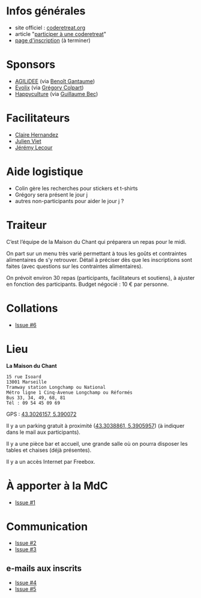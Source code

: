 # Infos générales

* site officiel : [coderetreat.org](http://coderetreat.org)
* article "[participer à une coderetreat](http://jeremy.wordpress.com/2013/10/27/participer-a-une-coderetreat/)"
* [page d'inscription](http://gdcr13.coderetreat-marseille.org) (à terminer)

# Sponsors

* [AGILiDEE][agilidee] (via [Benoît Gantaume][gantaume])
* [Evolix][evolix] (via [Grégory Colpart][gcolpart])
* [Happyculture][happyculture] (via [Guillaume Bec][bes_fr])

# Facilitateurs

* [Claire Hernandez][clrh]
* [Julien Viet][julienviet]
* [Jérémy Lecour][jlecour]

# Aide logistique

* Colin gère les recherches pour stickers et t-shirts
* Grégory sera présent le jour j
* autres non-participants pour aider le jour j ?

# Traiteur

C’est l’équipe de la Maison du Chant qui préparera un repas pour le midi.

On part sur un menu très varié permettant à tous les goûts et contraintes alimentaires de s’y retrouver. Détail à préciser dès que les inscriptions sont faites (avec questions sur les contraintes alimentaires).

On prévoit environ 30 repas (participants, facilitateurs et soutiens), à ajuster en fonction des participants. Budget négocié : 10 € par personne.

# Collations

- [Issue #6](https://github.com/jlecour/gdcr13/issues/6)

# Lieu

**La Maison du Chant**

    15 rue Isoard 
    13001 Marseille 
    Tramway station Longchamp ou National 
    Métro ligne 1 Cinq-Avenue Longchamp ou Réformés 
    Bus 33, 34, 49, 68, 81
    Tél : 09 54 45 09 69

GPS : [43.3026157, 5.390072](https://www.google.com/maps/preview#!q=Les+Voies+du+Chant&data=!1m4!1m3!1d455!2d5.390072!3d43.3026157!4m32!2m14!1m13!1s0x0%3A0x5cab1770b78457b7!3m8!1m3!1d455!2d5.390072!3d43.3026157!3m2!1i1544!2i963!4f13.1!4m2!3d43.3026466!4d5.3900385!5m16!2m15!1m14!1s0x12c9c09ebfa67e85%3A0x6c656b15de4894d9!2sla+maison+du+chant%2C+marseille!3m8!1m3!1d32703885!2d-95.677068!3d37.0625!3m2!1i1544!2i963!4f13.1!4m2!3d43.303!4d5.389995)

Il y a un parking gratuit à proximité ([43.3038861, 5.3905957](https://www.google.com/maps/preview#!q=48+Rue+Commandant+Mages%2C+13001+Marseille%2C+France)) (à indiquer dans le mail aux participants).

Il y a une pièce bar et accueil, une grande salle où on pourra disposer les tables et chaises (déjà présentes).

Il y a un accès Internet par Freebox.

# À apporter à la MdC

- [Issue #1](https://github.com/jlecour/gdcr13/issues/1)

# Communication

- [Issue #2](https://github.com/jlecour/gdcr13/issues/2)
- [Issue #3](https://github.com/jlecour/gdcr13/issues/3)

## e-mails aux inscrits

- [Issue #4](https://github.com/jlecour/gdcr13/issues/4)
- [Issue #5](https://github.com/jlecour/gdcr13/issues/5)

[pastisrb]: http://twitter.com/pastisrb
[coderetreatmrs]: http://twitter.com/coderetreatmrs
[jlecour]: http://twitter.com/jlecour
[plugfr]: http://twitter.com/plugfr
[marsjug]: http://twitter.com/marsjug
[marseillejs]: http://twitter.com/marseillejs
[julienviet]: http://twitter.com/julienviet
[clrh]: http://twitter.com/clrh
[bes_fr]: http://twitter.com/bes_fr
[gantaume]: http://twitter.com/gantaume
[gcolpart]: http://twitter.com/gcolpart
[agilidee]: http://www.agilidee.com
[evolix]: http://www.evolix.fr
[happyculture]: http://happyculture.coop
